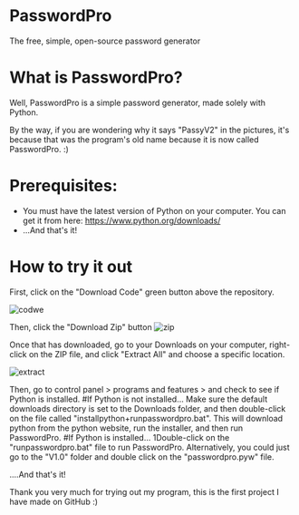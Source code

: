 # PasswordPro
The free, simple, open-source password generator

# What is PasswordPro?
Well, PasswordPro is a simple password generator, made solely with Python.

By the way, if you are wondering why it says "PassyV2" in the pictures, it's because that was the program's old name because it is now called PasswordPro. :)

# Prerequisites:
- You must have the latest version of Python on your computer. You can get it from here: https://www.python.org/downloads/
- ...And that's it!

# How to try it out

First, click on the "Download Code" green button above the repository.

![codwe](https://user-images.githubusercontent.com/77698398/117475020-7b41fa80-af53-11eb-8ca3-9672cdf04e67.jpg)

Then, click the "Download Zip" button 
![zip](https://user-images.githubusercontent.com/77698398/117475136-9ca2e680-af53-11eb-9315-55bc978160c3.jpg)

Once that has downloaded, go to your Downloads on your computer, right-click on the ZIP file, and click "Extract All" and choose a specific location.

![extract](https://user-images.githubusercontent.com/77698398/117475780-5b5f0680-af54-11eb-871d-6a924f296f98.jpg)

Then, go to control panel > programs and features > and check to see if Python is installed.
#If Python is not installed...
Make sure the default downloads directory is set to the Downloads folder, and then double-click on the file called "installpython+runpasswordpro.bat". This will download python from the python website, run the installer, and then run PasswordPro.
#If Python is installed...
1Double-click on the "runpasswordpro.bat" file to run PasswordPro. Alternatively, you could just go to the "V1.0" folder and double click on the "passwordpro.pyw" file.

....And that's it!

Thank you very much for trying out my program, this is the first project I have made on GitHub :)

